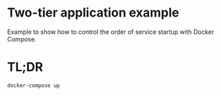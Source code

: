 # Two-tier application example

Example to show how to control the order of service startup with Docker Compose.

# TL;DR

```bash
docker-compose up
```
